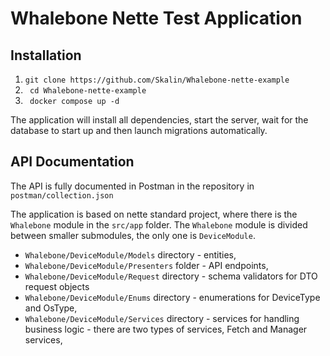 # Whalebone Nette Test Application

## Installation
1. ``` git clone https://github.com/Skalin/Whalebone-nette-example ```
2. ``` cd Whalebone-nette-example```
3. ``` docker compose up -d```

The application will install all dependencies, start the server, wait for the database to start up and then launch migrations automatically.


## API Documentation
The API is fully documented in Postman in the repository in ```postman/collection.json```

The application is based on nette standard project, where there is the ```Whalebone``` module in the ```src/app``` folder.
The ```Whalebone``` module is divided between smaller submodules, the only one is ```DeviceModule```.

- ```Whalebone/DeviceModule/Models``` directory - entities,
- ```Whalebone/DeviceModule/Presenters``` folder - API endpoints,
- ```Whalebone/DeviceModule/Request``` directory - schema validators for DTO request objects
- ```Whalebone/DeviceModule/Enums``` directory - enumerations for DeviceType and OsType,
- ```Whalebone/DeviceModule/Services``` directory - services for handling business logic - there are two types of services, Fetch and Manager services,
